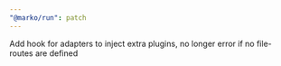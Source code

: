 ```yaml
---
"@marko/run": patch
---
```


Add hook for adapters to inject extra plugins, no longer error if no file-routes are defined
